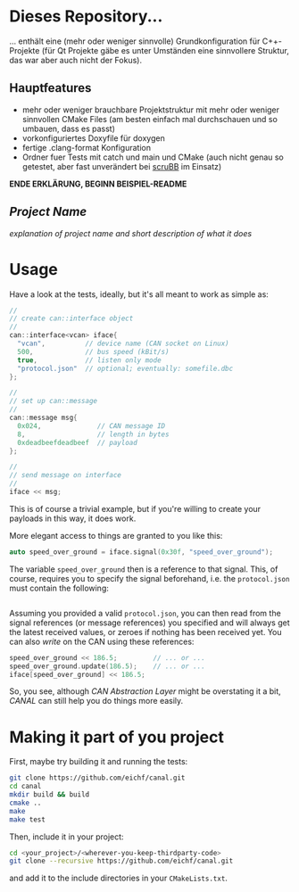 # Dieses Repository...

... enthält eine (mehr oder weniger sinnvolle) Grundkonfiguration für
C++-Projekte (für Qt Projekte gäbe es unter Umständen eine sinnvollere
Struktur, das war aber auch nicht der Fokus).

## Hauptfeatures

- mehr oder weniger brauchbare Projektstruktur mit mehr oder weniger sinnvollen
  CMake Files (am besten einfach mal durchschauen und so umbauen, dass es
  passt)
- vorkonfiguriertes Doxyfile für doxygen
- fertige .clang-format Konfiguration
- Ordner fuer Tests mit catch und main und CMake (auch nicht genau so getestet,
  aber fast unverändert bei
  [scruBB](https://gitlab.ingenieurbuero-krug.de/ibk/scruBB) im Einsatz)

**ENDE ERKLÄRUNG, BEGINN BEISPIEL-README**


_Project Name_
--

_explanation of project name and short description of what it does_


Usage
==
Have a look at the tests, ideally, but it's all meant to work as simple as:

```c++
//
// create can::interface object
//
can::interface<vcan> iface{
  "vcan",          // device name (CAN socket on Linux)
  500,             // bus speed (kBit/s)
  true,            // listen only mode
  "protocol.json"  // optional; eventually: somefile.dbc
};

//
// set up can::message
//
can::message msg{
  0x024,              // CAN message ID
  8,                  // length in bytes
  0xdeadbeefdeadbeef  // payload
};

//
// send message on interface
//
iface << msg;
```

This is of course a trivial example, but if you're willing to create your
payloads in this way, it does work.

More elegant access to things are granted to you like this:

```c++
auto speed_over_ground = iface.signal(0x30f, "speed_over_ground");
```

The variable `speed_over_ground` then is a reference to that signal. This, of
course, requires you to specify the signal beforehand, i.e. the `protocol.json`
must contain the following:

```json
```

Assuming you provided a valid `protocol.json`, you can then read from the
signal references (or message references) you specified and will always get the
latest received values, or zeroes if nothing has been received yet. You can
also _write_ on the CAN using these references:

```c++
speed_over_ground << 186.5;         // ... or ...
speed_over_ground.update(186.5);    // ... or ...
iface[speed_over_ground] << 186.5;
```

So, you see, although _CAN Abstraction Layer_ might be overstating it a bit,
_CANAL_ can still help you do things more easily.


Making it part of you project
==
First, maybe try building it and running the tests:

```bash
git clone https://github.com/eichf/canal.git
cd canal
mkdir build && build
cmake ..
make
make test
```

Then, include it in your project:

```bash
cd <your_project>/<wherever-you-keep-thirdparty-code>
git clone --recursive https://github.com/eichf/canal.git
```

and add it to the include directories in your `CMakeLists.txt`.
